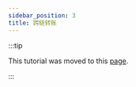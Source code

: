```yaml
---
sidebar_position: 3
title: 跨链转账
---
```


:::tip

This tutorial was moved to this [page](../../../../docs/general/tutorials/transferring-funds/across-chains/transferring-funds-across-chains).

:::